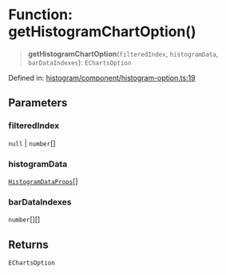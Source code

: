 # Function: getHistogramChartOption()

> **getHistogramChartOption**(`filteredIndex`, `histogramData`, `barDataIndexes`): `EChartsOption`

Defined in: [histogram/component/histogram-option.ts:19](https://github.com/GeoDaCenter/openassistant/blob/aa41155e698e0b65b1716140c0c14440cdd9d76a/packages/echarts/src/histogram/component/histogram-option.ts#L19)

## Parameters

### filteredIndex

`null` | `number`[]

### histogramData

[`HistogramDataProps`](../type-aliases/HistogramDataProps.md)[]

### barDataIndexes

`number`[][]

## Returns

`EChartsOption`
